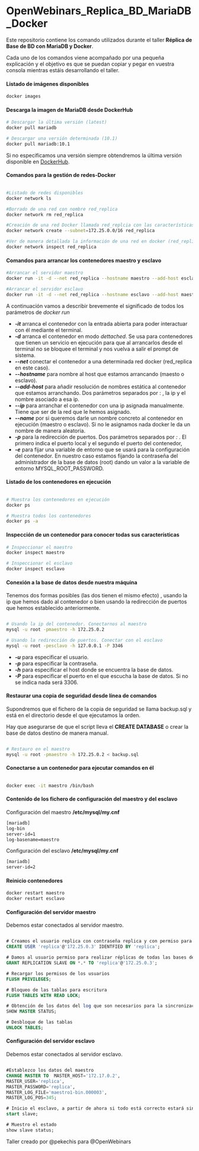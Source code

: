 # OpenWebinars_Replica_BD_MariaDB_Docker

Este repositorio contiene los comando utilizados durante el taller **Réplica de Base de BD con MariaDB y Docker**.

Cada uno de los comandos viene acompañado por una pequeña explicación y el objetivo es que se puedan copiar y pegar en vuestra consola mientras estáis desarrollando el taller.

#### Listado de imágenes disponibles

```sh
docker images
```


#### Descarga la imagen de MariaDB desde DockerHub

```sh
# Descargar la última versión (latest)
docker pull mariadb

# Descargar una versión determinada (10.1)
docker pull mariadb:10.1
```

Si no especificamos una versión siempre obtendremos la última versión disponible en [DockerHub](https://hub.docker.com/).


#### Comandos para la gestión de redes-Docker

```sh

#Listado de redes disponibles
docker network ls

#Borrado de una red con nombre red_replica
docker network rm red_replica

#Creación de una red Docker llamada red_replcia con las características por defecto.
docker network create --subnet=172.25.0.0/16 red_replica

#Ver de manera detallada la información de una red en docker (red_replica)
docker network inspect red_replica

```

#### Comandos para arrancar los contenedores maestro y esclavo

```sh
#Arrancar el servidor maestro
docker run -it -d --net red_replica --hostname maestro --add-host esclavo:172.25.0.3 --ip 172.25.0.2 --name maestro -p 3336:3306 -e MYSQL_ROOT_PASSWORD=maestro mariadb

#Arrancar el servidor esclavo
docker run -it -d --net red_replica --hostname esclavo --add-host maestro:172.25.0.2 --ip 172.25.0.3 --name esclavo -p 3346:3306 -e MYSQL_ROOT_PASSWORD=esclavo mariadb

```

A continuación vamos a describir brevemente el significado de todos los parámetros de _docker run_

* _**-it**_ arranca el contenedor con la entrada abierta para poder interactuar con él mediante el terminal.
* _**-d**_  arranca el contenedor en modo _dettached_. Se usa para contenedores que tienen un servicio en ejecución para que al arrancarlos desde el terminal no se bloquee el terminal y nos vuelva a salir el prompt de sistema.
* _**--net**_ conectar el contenedor a una determinada red docker (red_replica en este caso).
* _**--hostname**_ para nombre al host que estamos arrancando (maesto o esclavo).
* _**--add-host**_ para añadir resolución de nombres estática al contenedor que estamos arranchando. Dos parámetros separados por  : , la ip y el nombre asociado a esa ip.
* _**--ip**_ para arranchar el contenedor con una ip asignada manualmente. Tiene que ser de la red que le hemos asignado.
* _**--name**_ por si queremos darle un nombre concreto al contenedor en ejecución (maestro o esclavo). Si no le asignamos nada docker le da un nombre de manera aleatoria.
* _**-p**_ para la redirección de puertos. Dos parámetros separados por _:_ . El primero indica el puerto local y el segundo el puerto del contenedor,
* _**-e**_ para fijar una variable de entorno que se usará para la configuración del contenedor. En nuestro caso estamos fijando la contraseña del administrador de la base de datos (root) dando un valor a la variable de entorno MYSQL_ROOT_PASSWORD.


#### Listado de los contenedores en ejecución

```sh

# Muestra los contenedores en ejecución
docker ps

# Muestra todos los contenedores
docker ps -a

```

#### Inspección de un contenedor para conocer todas sus características

```sh
# Inspeccionar el maestro
docker inspect maestro

# Inspeccionar el esclavo
docker inspect esclavo

```

#### Conexión a la base de datos desde nuestra máquina

Tenemos dos formas posibles (las dos tienen el mismo efecto) , usando la ip que hemos dado al contenedor o bien usando la redirección de puertos que hemos establecido anteriormente.

```sh

# Usando la ip del contenedor. Conectarnos al maestro
mysql -u root -pmaestro -h 172.25.0.2 

# Usando la redirección de puertos. Conectar con el esclavo
mysql -u root -pesclavo -h 127.0.0.1 -P 3346
```

* _**-u**_ para especificar el usuario.
* _**-p**_ para especificar la contraseña.
* _**-h**_ para especificar el host donde se encuentra la base de datos.
* _**-P**_ para especificar el puerto en el que escucha la base de datos. Si no se indica nada será 3306.

#### Restaurar una copia de seguridad desde línea de comandos

Supondremos que el fichero de la copia de seguridad se llama backup.sql y está en el directorio desde el que ejecutamos la orden.

Hay que asegurarse de que el script lleva el __CREATE DATABASE__ o crear la base de datos destino de manera manual.

```sh

# Restauro en el maestro
mysql -u root -pmaestro -h 172.25.0.2 < backup.sql

```

#### Conectarse a un contenedor para ejecutar comandos en él

```sh

docker exec -it maestro /bin/bash

```

#### Contenido de los fichero de configuración del maestro y del esclavo

Configuración del maestro **/etc/mysql/my.cnf**

```sh
[mariadb]
log-bin
server-id=1
log-basename=maestro
```

Configuración del esclavo **/etc/mysql/my.cnf**

```sh
[mariadb]
server-id=2
```
#### Reinicio contenedores

```sh
docker restart maestro
docker restart esclavo
```

#### Configuración del servidor maestro

Debemos estar conectados al servidor maestro.

```sql

# Creamos el usuario replica con contraseña replica y con permiso para conectarse desde el escalvo
CREATE USER 'replica'@'172.25.0.3' IDENTFIED BY 'replica';

# Damos al usuario permiso para realizar réplicas de todas las bases de datos desde el servidor esclavo
GRANT REPLICATION SLAVE ON *.* TO 'replica'@'172.25.0.3';

# Recargar los permisos de los usuarios
FLUSH PRIVILEGES;

# Bloqueo de las tablas para escritura
FLUSH TABLES WITH READ LOCK;

# Obtención de los datos del log que son necesarios para la sincronización
SHOW MASTER STATUS;

# Desbloque de las tablas
UNLOCK TABLES;

```

#### Configuración del servidor esclavo

Debemos estar conectados al servidor esclavo.

```sql

#Establezco los datos del maestro
CHANGE MASTER TO  MASTER_HOST='172.17.0.2',
MASTER_USER='replica',
MASTER_PASSWORD='replica',
MASTER_LOG_FILE='maestro1-bin.000003',
MASTER_LOG_POS=345;

# Inicio el esclavo, a partir de ahora si todo está correcto estará sincronizado con el maestro
start slave;

# Muestro el estado
show slave status;

```


Taller creado por @pekechis para @OpenWebinars
